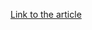 [Link to the article](https://english.ncsc.nl/latest/news/2024/march/25/make-your-organization-quantum-secure)
